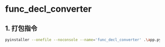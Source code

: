func_decl_converter
===================
## 1. 打包指令
```bash
pyinstaller --onefile --noconsole --name='func_decl_converter' .\app.py
````